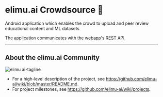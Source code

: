 # elimu.ai Crowdsource 🧐

Android application which enables the crowd to upload and peer review educational content and ML datasets.

The application communicates with the [webapp](https://github.com/elimu-ai/webapp)'s [REST API](https://github.com/elimu-ai/webapp/tree/master/src/main/java/ai/elimu/rest/).

---

## About the elimu.ai Community

![elimu ai-tagline](https://user-images.githubusercontent.com/15718174/54360503-e8e88980-465c-11e9-9792-32b513105cf3.png)

 * For a high-level description of the project, see https://github.com/elimu-ai/wiki/blob/master/README.md.
 * For project milestones, see https://github.com/elimu-ai/wiki/projects.
